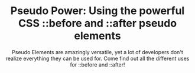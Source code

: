 ---
title: Pseudo Power&#58; Using the powerful CSS &#58;&#58;before and &#58;&#58;after pseudo elements
subtitle: Pseudo Elements are amazingly versatile, yet a lot of developers don't realize everything they can be used for. Come find out all the different uses for &#58;&#58;before and &#58;&#58;after!
mainImage: /src/images/uploads/coming-soon.png
aside: 
    title: What you'll learn
    preTitle: 
    description: In this course, I'll be explaining exactly what pseudo elements are, as well as diving into many use cases for them. I'm still planning content, but just as with all my courses, there will be plenty of examples and code that can get you up and running right away.
    link: /
    linkText: Sign Up Now
---
